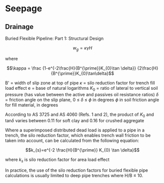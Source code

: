 # Seepage



## Drainage

Buried Flexible Pipeline: Part 1: Structural Design

$$w_{g}=\kappa\gamma H$$

where

$$\kappa = \frac {1-e^{-2\frac{H}{B^{\prime}}K_{0}\tan \delta}} {2\frac{H}{B^{\prime}}K_{0}\tan\delta}$$

B' = width of slip zone at top of pipe
$\kappa$ = silo reduction factor for trench fill load effect
e = base of natural logarithms
$K_{0}$ = ratio of lateral to vertical soil pressure (has value between the active and passives oil resistance ratios)
$\delta$ = friction angle on the slip plane, 0 $\le$ $\delta$ $\le$ $\phi$ in degrees
$\phi$ in soil friction angle for fill material, in degrees

According to AS 3725 and AS 4060 (Refs. 1 and 2), the product of $K_{0}$  and tan$\delta$ varies between 0.11 for soft clay and 0.16 for crushed aggregate

Where a superimposed distributed dead load is applied to a pipe in a trench, the silo reduction factor, which enables trench wall friction to be taken into account, can be calculated from the following equation:

$$k_{s}=e^{-2 \frac{H}{B^{\prime}} K_{0} \tan \delta}$$

where $k_{s}$ is silo reduction factor for area load effect

In practice, the use of the silo reduction factors for buried flexible pipe calculations is usually limited to deep pipe trenches where H/B $\le$ 10.

